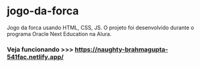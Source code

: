 # jogo-da-forca
Jogo da forca usando HTML, CSS, JS. O projeto foi desenvolvido durante o programa Oracle Next Education na Alura.

### Veja funcionando >>> https://naughty-brahmagupta-541fac.netlify.app/

